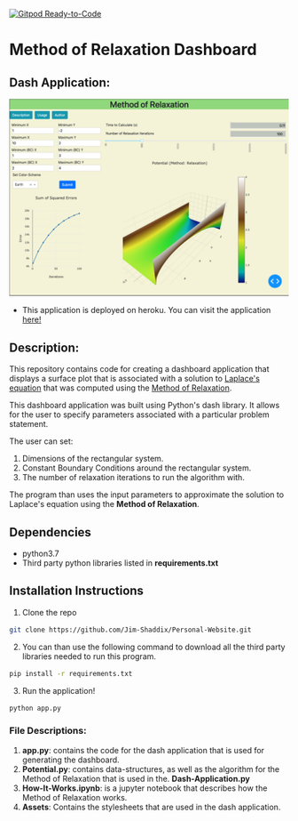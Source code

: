 [![Gitpod Ready-to-Code](https://img.shields.io/badge/Gitpod-Ready--to--Code-blue?logo=gitpod)](https://gitpod.io/#https://github.com/Jim-Shaddix/Method-Of-Relaxation) 

# Method of Relaxation Dashboard 

## Dash Application:
![](assets/images/application.png)

* This application is deployed on heroku. You can visit the application 
[here!](https://method-of-relaxation.herokuapp.com/)

## Description:
This repository contains code for creating a dashboard application
that displays a surface plot that is associated with a solution to [Laplace's equation](https://en.wikipedia.org/wiki/Laplace%27s_equation)
that was computed using the [Method of Relaxation](https://en.wikipedia.org/wiki/Relaxation_(iterative_method)). 

This dashboard application was built using Python's dash library. 
It allows for the user to specify parameters
associated with a particular problem statement. 

The user can set: 
1. Dimensions of the rectangular system.
2. Constant Boundary Conditions around the rectangular system. 
3. The number of relaxation iterations to run the algorithm with.
 
 The program than uses the input parameters to approximate the solution to Laplace's equation using the
 **Method of Relaxation**.

## Dependencies
* python3.7
* Third party python libraries listed in **requirements.txt**

## Installation Instructions

1. Clone the repo
```Bash
git clone https://github.com/Jim-Shaddix/Personal-Website.git
```
2. You can than use the following command to download all the third party libraries
needed to run this program.
```Bash
pip install -r requirements.txt
```
3. Run the application!
```Bash
python app.py
```

### File Descriptions:
1. **app.py**: contains the code for the dash 
   application that is used for generating the dashboard.
2. **Potential.py**: contains data-structures, as well as the 
   algorithm for the Method of Relaxation that is used in the.
   **Dash-Application.py**
3. **How-It-Works.ipynb**: is a jupyter notebook that describes 
   how the Method of Relaxation works.
4. **Assets**: Contains the stylesheets that are used in the 
   dash application. 
   
